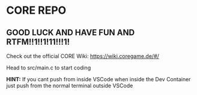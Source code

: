 # CORE REPO
## GOOD LUCK AND HAVE FUN AND RTFM!!1!!1!11!!!1!

Check out the official CORE Wiki: https://wiki.coregame.de/#/

Head to src/main.c to start coding

**HINT:** If you cant push from inside VSCode when inside the Dev Container just push from the normal terminal outside VSCode
